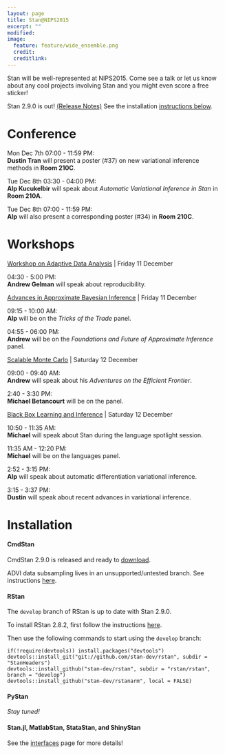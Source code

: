 ```yaml
---
layout: page
title: Stan@NIPS2015
excerpt: ""
modified:
image:
  feature: feature/wide_ensemble.png
  credit:
  creditlink:
---
```


Stan will be well-represented at NIPS2015.  Come see a talk
or let us know about any cool projects involving Stan and you
might even score a free sticker!

Stan 2.9.0 is out! [(Release Notes)](https://github.com/stan-dev/stan/releases/tag/v2.9.0)
See the installation [instructions below](#installation).

Conference
======

Mon Dec 7th 07:00 - 11:59 PM:  
**Dustin Tran** will present a poster (#37) on new
variational inference methods in **Room 210C**.

Tue Dec 8th 03:30 - 04:00 PM:  
**Alp Kucukelbir** will speak about _Automatic Variational
Inference in Stan_ in **Room 210A**.

Tue Dec 8th 07:00 - 11:59 PM:  
**Alp** will also present a corresponding poster (#34) in
**Room 210C**.


Workshops
======

[Workshop on Adaptive Data Analysis](http://wadapt.org) |
Friday 11 December

04:30 - 5:00 PM:  
**Andrew Gelman** will speak about reproducibility.

[Advances in Approximate Bayesian Inference](http://approximateinference.org) |
Friday 11 December

09:15 - 10:00 AM:  
**Alp** will be on the _Tricks of the Trade_ panel.

04:55 - 06:00 PM:  
**Andrew** will be on the _Foundations and Future of Approximate Inference_ panel.

[Scalable Monte Carlo](http://babaks.github.io/ScalableMonteCarlo/) |
Saturday 12 December

09:00 - 09:40 AM:  
**Andrew** will speak about his _Adventures on the Efficient Frontier_.  

2:40 - 3:30 PM:  
**Michael Betancourt** will be on the panel.

[Black Box Learning and Inference](http://www.blackboxworkshop.org) |
Saturday 12 December

10:50 - 11:35 AM:  
**Michael** will speak about Stan during the language spotlight session.

11:35 AM - 12:20 PM:  
**Michael** will be on the languages panel.

2:52 - 3:15 PM:     
**Alp** will speak about automatic differentiation variational inference.

3:15 - 3:37 PM:      
**Dustin** will speak about recent advances in variational inference.


Installation
============

#### CmdStan

CmdStan 2.9.0 is released and ready to 
[download](http://mc-stan.org/interfaces/cmdstan.html).

ADVI data subsampling lives in an unsupported/untested branch. 
See instructions [here](https://github.com/stan-dev/stan/blob/adsvi/how_to_ADSVI.md).

#### RStan 

The `develop` branch of RStan is up to date with Stan 2.9.0.

To install RStan 2.8.2, first follow the instructions 
[here](https://github.com/stan-dev/rstan/wiki/RStan-Getting-Started).

Then use the following commands to start using the `develop` branch:

    if(!require(devtools)) install.packages("devtools")
    devtools::install_git("git://github.com/stan-dev/rstan", subdir = "StanHeaders")
    devtools::install_github("stan-dev/rstan", subdir = "rstan/rstan", branch = "develop")
    devtools::install_github("stan-dev/rstanarm", local = FALSE)


#### PyStan

_Stay tuned!_


#### Stan.jl, MatlabStan, StataStan, and ShinyStan

See the [interfaces](interfaces) page for more details!











